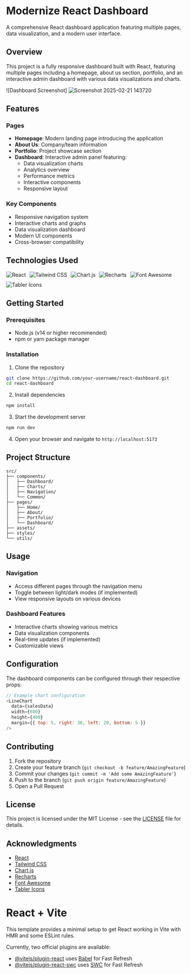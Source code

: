 
# Modernize React Dashboard

A comprehensive React dashboard application featuring multiple pages, data visualization, and a modern user interface.

## Overview

This project is a fully responsive dashboard built with React, featuring multiple pages including a homepage, about us section, portfolio, and an interactive admin dashboard with various data visualizations and charts.


![Dashboard Screenshot]
![Screenshot 2025-02-21 143720](https://github.com/user-attachments/assets/f1c75d92-642b-449d-8555-15056f6785a6)
## Features

### Pages
- **Homepage**: Modern landing page introducing the application
- **About Us**: Company/team information
- **Portfolio**: Project showcase section
- **Dashboard**: Interactive admin panel featuring:
  - Data visualization charts
  - Analytics overview
  - Performance metrics
  - Interactive components
  - Responsive layout

### Key Components
- Responsive navigation system
- Interactive charts and graphs
- Data visualization dashboard
- Modern UI components
- Cross-browser compatibility

## Technologies Used

<div style="display: flex; gap: 10px; flex-wrap: wrap;">
  <img src="https://img.shields.io/badge/React-20232A?style=for-the-badge&logo=react&logoColor=61DAFB" alt="React" />
  <img src="https://img.shields.io/badge/Tailwind_CSS-38B2AC?style=for-the-badge&logo=tailwind-css&logoColor=white" alt="Tailwind CSS" />
  <img src="https://img.shields.io/badge/Chart.js-FF6384?style=for-the-badge&logo=chart.js&logoColor=white" alt="Chart.js" />
  <img src="https://img.shields.io/badge/Recharts-22B5BF?style=for-the-badge&logo=react&logoColor=white" alt="Recharts" />
  <img src="https://img.shields.io/badge/Font_Awesome-339AF0?style=for-the-badge&logo=fontawesome&logoColor=white" alt="Font Awesome" />
  <img src="https://img.shields.io/badge/Tabler_Icons-638?style=for-the-badge" alt="Tabler Icons" />
</div>

## Getting Started

### Prerequisites

- Node.js (v14 or higher recommended)
- npm or yarn package manager

### Installation

1. Clone the repository
```bash
git clone https://github.com/your-username/react-dashboard.git
cd react-dashboard
```

2. Install dependencies
```bash
npm install
```

3. Start the development server
```bash
npm run dev
```

4. Open your browser and navigate to `http://localhost:5173`

## Project Structure

```
src/
├── components/
│   ├── Dashboard/
│   ├── Charts/
│   ├── Navigation/
│   └── Common/
├── pages/
│   ├── Home/
│   ├── About/
│   ├── Portfolio/
│   └── Dashboard/
├── assets/
├── styles/
└── utils/
```

## Usage

### Navigation
- Access different pages through the navigation menu
- Toggle between light/dark modes (if implemented)
- View responsive layouts on various devices

### Dashboard Features
- Interactive charts showing various metrics
- Data visualization components
- Real-time updates (if implemented)
- Customizable views

## Configuration

The dashboard components can be configured through their respective props:

```javascript
// Example chart configuration
<LineChart
  data={salesData}
  width={600}
  height={400}
  margin={{ top: 5, right: 30, left: 20, bottom: 5 }}
/>
```

## Contributing

1. Fork the repository
2. Create your feature branch (`git checkout -b feature/AmazingFeature`)
3. Commit your changes (`git commit -m 'Add some AmazingFeature'`)
4. Push to the branch (`git push origin feature/AmazingFeature`)
5. Open a Pull Request

## License

This project is licensed under the MIT License - see the [LICENSE](LICENSE) file for details.

## Acknowledgments

- [React](https://reactjs.org/)
- [Tailwind CSS](https://tailwindcss.com/)
- [Chart.js](https://www.chartjs.org/)
- [Recharts](https://recharts.org/)
- [Font Awesome](https://fontawesome.com/)
- [Tabler Icons](https://tabler-icons.io/)

# React + Vite

This template provides a minimal setup to get React working in Vite with HMR and some ESLint rules.

Currently, two official plugins are available:

- [@vitejs/plugin-react](https://github.com/vitejs/vite-plugin-react/blob/main/packages/plugin-react/README.md) uses [Babel](https://babeljs.io/) for Fast Refresh
- [@vitejs/plugin-react-swc](https://github.com/vitejs/vite-plugin-react-swc) uses [SWC](https://swc.rs/) for Fast Refresh
